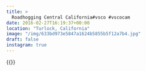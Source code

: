 ```yaml
---
title: >
  Roadhogging Central California#vsco #vscocam
date: 2016-02-27T16:19:37+00:00
location: "Turlock, California"
image: "/img/633bd973e5847a1624b5855b5f12a7b4.jpg"
draft: false
instagram: true
---
```


{{<photo src="/img/633bd973e5847a1624b5855b5f12a7b4.jpg">}}
